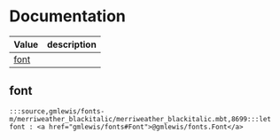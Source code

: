 # Documentation
|Value|description|
|---|---|
|[font](#font)||

## font

```moonbit
:::source,gmlewis/fonts-m/merriweather_blackitalic/merriweather_blackitalic.mbt,8699:::let font : <a href="gmlewis/fonts#Font">@gmlewis/fonts.Font</a>
```

